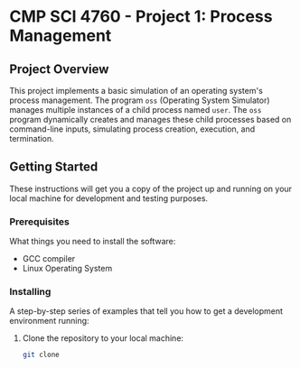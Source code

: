 # CMP SCI 4760 - Project 1: Process Management

## Project Overview

This project implements a basic simulation of an operating system's process management. The program `oss` (Operating System Simulator) manages multiple instances of a child process named `user`.
The `oss` program dynamically creates and manages these child processes based on command-line inputs, simulating process creation, execution, and termination.

## Getting Started

These instructions will get you a copy of the project up and running on your local machine for development and testing purposes.

### Prerequisites

What things you need to install the software:

- GCC compiler
- Linux Operating System

### Installing

A step-by-step series of examples that tell you how to get a development environment running:

1. Clone the repository to your local machine:
   ```bash
   git clone 
